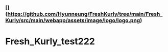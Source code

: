 ### [] (https://github.com/Hyunneung/FreshKurly/tree/main/Fresh_Kurly/src/main/webapp/assets/image/logo/logo.png)

# Fresh_Kurly_test222
